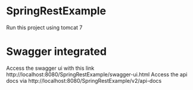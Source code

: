 # SpringRestExample
Run this project using tomcat 7

# Swagger integrated
Access the swagger ui with this link http://localhost:8080/SpringRestExample/swagger-ui.html
Access the api docs via http://localhost:8080/SpringRestExample/v2/api-docs